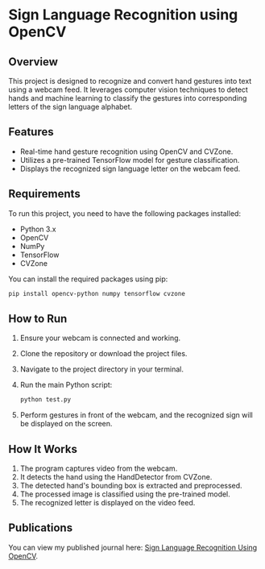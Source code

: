 # Sign Language Recognition using OpenCV
## Overview

This project is designed to recognize and convert hand gestures into text using a webcam feed. It leverages computer vision techniques to detect hands and machine learning to classify the gestures into corresponding letters of the sign language alphabet.

## Features

- Real-time hand gesture recognition using OpenCV and CVZone.
- Utilizes a pre-trained TensorFlow model for gesture classification.
- Displays the recognized sign language letter on the webcam feed.

## Requirements

To run this project, you need to have the following packages installed:

- Python 3.x
- OpenCV
- NumPy
- TensorFlow
- CVZone

You can install the required packages using pip:

```bash
pip install opencv-python numpy tensorflow cvzone
```

## How to Run

1. Ensure your webcam is connected and working.
2. Clone the repository or download the project files.
3. Navigate to the project directory in your terminal.
4. Run the main Python script:

   ```bash
   python test.py
   ```

5. Perform gestures in front of the webcam, and the recognized sign will be displayed on the screen.

## How It Works

1. The program captures video from the webcam.
2. It detects the hand using the HandDetector from CVZone.
3. The detected hand's bounding box is extracted and preprocessed.
4. The processed image is classified using the pre-trained model.
5. The recognized letter is displayed on the video feed.

## Publications

You can view my published journal here: [Sign Language Recognition Using OpenCV](https://ieeexplore.ieee.org/document/10369046).
